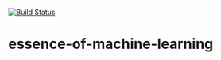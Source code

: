 [![Build Status](https://travis-ci.org/515hikaru/essence-of-machine-learning.svg?branch=master)](https://travis-ci.org/515hikaru/essence-of-machine-learning)

# essence-of-machine-learning
